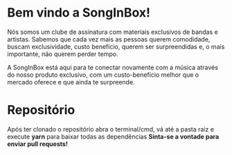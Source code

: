 # Bem vindo a SongInBox!

Nós somos um clube de assinatura com materiais exclusivos de bandas e artistas.
Sabemos que cada vez mais as pessoas querem comodidade, buscam exclusividade, custo benefício, querem ser surpreendidas e, o mais importante, não querem perder tempo.

A SongInBox está aqui para te conectar novamente com a música através do nosso produto exclusivo, com um custo-benefício melhor que o mercado oferece e que ainda te surpreende.


# Repositório
 Após ter clonado o repositório abra o terminal/cmd, vá até a pasta raiz e execute **yarn** para baixar todas as dependências **Sinta-se a vontade para enviar pull requests!**
